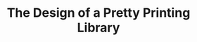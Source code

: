 ---
title: The Design of a Pretty Printing Library
paper-url: http://belle.sourceforge.net/doc/hughes95design.pdf
type: paper
tags:
- pretty printing
doHaskell-type: light research paper
---